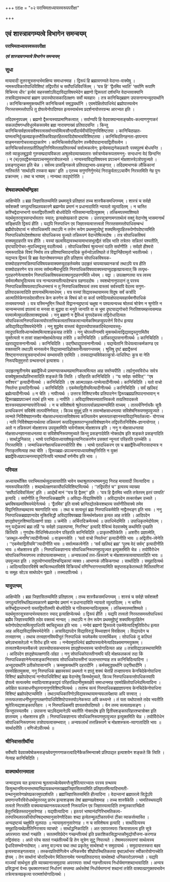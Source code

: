 +++
title = "०२ पराभिमताध्यायस्वरूपपरीक्षा"

+++


## एवं शास्त्रावगम्यत्वे विभागेन समन्वयम्

**पराभिमताध्यायस्वरूपपरीक्षा**

***एवं शास्त्रावगम्यत्वे विभागेन समन्वयम्***

### **सुधा**

मायावादी तूत्तरसूत्रसन्दर्भमाक्षिप्य समाधानमाह । द्विरूपं हि ब्रह्मावगम्यते वेदान्त-वाक्येषु । नामरूपविकारोपाधिविशिष्टं तद्विपरीतं च सर्वोपाधिविवर्जितम् । ‘यत्र हि’ ‘द्वैतमिव भवति’ ‘सर्वाणि रूपाणि विचिन्त्य धीरः’ इत्येवं सहस्त्रशोऽविद्याविद्याविषयभेदेन ब्रह्मणो द्विरूपतां दर्शयन्ति वेदान्तवाक्यानि तत्राविद्यावस्थायां ब्रह्मण उपास्योपासकादिलक्षणः सर्वो व्यवहारः । तत्र कानिचिद्ब्रह्मण उपासनान्यभ्युदयार्थानि । कानिचित्क्रममुक्त्यर्थानि कानिचित्कर्म समृद्ध्यर्थानि । एवमपेक्षितोपाधिभेदं ब्रह्मोपास्यत्वेन निरस्तसमस्तोपाधि तु ज्ञेयत्वेनोपदिश्यत इत्यस्यार्थस्य प्रदर्शनायोत्तरग्रन्थ आरभ्यत इति ।

तदिदमनुपपन्नम् । ब्रह्मणो द्वैरूप्यस्याप्रामाणिकत्वात् । सर्वाण्यपि हि वेदवाक्यान्यसङ्ख्येय-कल्याणगुणाकरं सकलदोषगन्धविधुरमेकरूपमेव ब्रह्म नारायणाख्यं प्रतिपादयन्ति । किन्तु कानिचित्सर्वज्ञत्वसर्वेश्वरत्वसर्वान्तर्यामित्वसौन्दर्यौदार्यवीर्यादिगुणविशिष्टतया ।
कानिचिदपहत-पाप्मत्वनिर्दुःखत्वप्राकृतभौतिकविग्रहरहितत्वादिदोषाभावविशिष्टतया । कानिचिदतिगहनता-ज्ञापनाय वाङ्मनसागोचरत्वाद्याकारेण । कानिचित्सर्वपरिहारेण तस्यैवोपादानायाद्वितीयत्वेन । कानिचित्सर्वसत्ताप्रतीतिप्रवृत्तिनिमित्तताप्रतिपत्त्यर्थं सर्वात्मकत्वेन; इत्येवमाद्यनेकप्रकारैः परमपुरुषं बोधयन्ति । ततो व्याकुलबुद्धयो गुरुसम्प्रदायविकला अश्रुतवेदव्याख्यातारः सर्वत्राप्येकरूपतामननु- सन्दधाना वेदं छिन्दन्ति । न (च)एतद्द्वैरूप्यप्रपञ्चनमुत्तरत्रोपलभ्यते । नाप्यस्याविद्याविषयस्य प्रपञ्चनं मोक्षशास्त्रेऽत्रोपयुज्यते । प्रसङ्गादुच्यत इति चेन्न । सर्वस्य प्रासङ्गिकत्वे प्रतिपाद्याभाव-प्रसङ्गात् । तदिदमाभाणकं लौकिकानां नातिवर्तते ‘सार्थादपि तस्करा बहवः’ इति ॥ एतच्च सगुणनिर्गुणभेदं निराकुर्वताऽऽचार्येण निरस्तमिति नेह पुनः प्रक्रान्तम् । तथा च भाष्यम् । नान्यथा तददृष्टेरिति ।

### **शेषवाक्यार्थचन्द्रिका**

आक्षिप्येति ॥ ब्रह्म जिज्ञासितव्यमिति प्रथमसूत्रे प्रतिज्ञातं तच्च शास्त्रैकसमधिगम्यम् । शास्त्रं च सर्वज्ञे सर्वशक्तौ जगदुत्पत्तिप्रलयकारणे ब्रह्मण्येव प्रमाणं न प्रधानादाविति न्यायतो व्युत्पादितम् । न चास्ति कश्चिद्वेदान्तभागो यस्तद्विपरीतमपि बोधयेदिति गतिसामान्यादित्युक्तम् । तत्किमपरमवशिष्यते यदर्थमुत्तरसूत्रसन्दर्भावतारः स्यात्; इत्याक्षेपप्रकारो द्रष्टव्यः । उत्तरसूत्राणामगतार्थत्वं वक्तुं वेदान्तेषु भासमानार्थं सङ्क्षिपति द्विरूपं हीति । यद्यपि निरुपाधिन एव जिज्ञास्यत्वात्तत्त्वतो निरस्तसमस्तोपाधिसम्बन्धं ब्रह्मैवोपदेष्टव्यं न सोपाधिकमपि तथाऽपि न तत्तेन रूपेण प्रथममुपदेष्टुं शक्यमित्युपहितरूपेणोपदेष्टव्यमिति निरुपाधिकोपदेशशेषतया सोपाधिकस्य युज्यते तन्निरूपणं वेदान्तेष्वित्यदोषः । तत्र सोपाधिकविषयं वाक्यमुदाहरति यत्र हीति । यस्यां खल्वविद्यावस्थायामाभासभूतद्वैतं सदिव भाति तत्रेतरः सन्नितरं पश्यतीति, दृष्ट्यादिगोचर-मुपाधिमद्वस्तु वदतीत्यर्थः । सोपाधिकविषयं श्रुत्यन्तरं पठति सर्वाणीति । सर्वज्ञो हीश्वरो नामरूपादिकं विश्वं निर्माय तत्र प्रविश्याभिवादनादिकं कुर्वन्योऽवतिष्ठते तं विद्वानिहैवामृतो भवतीत्यर्थः । यद्यप्यत्र द्विरूपं हि ब्रह्म वेदान्तेष्ववगम्यत इति प्रतिज्ञाय सोपाधिकविषयक-वाक्योदाहरणवन्निरुपाधिविषयकवाक्यमप्युदाहर्तव्यमेव उदाहृतं चापव्याख्यानकर्त्रा तथाऽपि यत्र हीति वाक्योदाहरणेन यत्र त्वस्य सर्वमात्मैवाभूदिति निरुपाधिकविषयवाक्यस्याप्युदाहृतप्रायत्वात् किं तत्पृथ-गुदाहरणेनेत्याशयेन निरुपाधिकविषयकवाक्यानुदाहरणमिति ध्येयम् । यद्वा । उपलक्षणतया यत्र त्वस्य सर्वमात्मैवाभूदित्यस्य यत्र नान्यत्पश्यतीत्यादेश्चात्र ग्रहणाददोषः । स्वशब्देनानुपादानं तु परस्य निरुपाधिकविषयतयाऽभिधानमात्रं न तु निरुपाधिकविषयत्वं तस्य वास्तवं सर्वस्यापि वेदस्य सगुण-प्रतिपादकत्वादिति ज्ञापनार्थमित्यवधेयम् । यत्र यस्यां विद्यावस्थायामस्य विदुषः सर्वं कर्त्रादि आत्मातिरेकेणासदेवासीत्तत्र केन करणेन कं विषयं को वा कर्ता पश्येदित्याक्षेपादव्यवहार्यमनौपाधिकं तत्त्वमवगम्यते । यत्र यस्मिन्भूमि्न स्थितो विद्वानन्यद्द्रष्टव्यं चक्षुषा न पश्यत्यन्यच्च श्रोतव्यं श्रोत्रेण न श्रुणोति न चान्यन्मन्तव्यं ज्ञातव्यं वा मनसा वा बुद्ध्या वा मनुते जानाति वा स भूमा दृष्ट्याद्यगोचरो निरतिशयमहत्त्वसम्पन्नः परमात्मेत्युपलक्षितवाक्यद्वयार्थः । ननु ब्रह्मणो न द्वैविध्यं युगपदेकस्य तद्विरोधादित्यतः सोपाधिकत्वनिरुपाधिकत्वयोरतात्त्विकत्वतात्त्विकत्वाभ्यामेकस्मिन्नप्युपपत्तेर्न विरोध इत्याह अविद्याविद्याविषयभेदेनेति । ननु शुद्वमेव वास्तवं चेदुपास्योपासकादिभेदस्यावस्तु-त्वादुपास्तिविध्यानर्थक्यमित्याशङ्कयाह तत्रेति । ननु चोपस्तीनामपि मुक्त्यर्थत्वाद्विद्यावद्वस्तुगामितैव युक्तेत्यतो न तासां साक्षान्मोक्षार्थतेत्याह तत्रेति ॥ कानिचिदिति । प्रतीकाद्युपासनानीत्यर्थः ॥ कानिचिदिति । दहराद्युपासनानीत्यर्थः । कानिचिदिति । उद्गीथाद्युपासनानीत्यर्थः । यद्यप्येतानि विधेयत्वात्कर्मकाण्ड एव वक्तव्यानि तथाऽपि मानसत्वेन विद्यासाम्यादिहोक्तानीत्यवगन्तव्यम् । श्रुतिषु दृष्टं ब्रह्मद्वैरूप्यं शिष्ट्वानन्तरसूत्रसन्दर्भारम्भं सम्भावयति एवमिति । तस्याद्याप्यविवेकात्कुत्रो-पाधिरिष्टः कुत्र वा नेति निरूपयितुमुत्तरो ग्रन्थसन्दर्भ इत्याशयः ।

उदाहृतश्रुतीनामेव ब्रह्मद्वैविध्ये प्रामाण्यात्कथमप्रामाणिकत्वमित्यत आह सर्वाप्यपीति । तर्ह्यनुभवविरोधः सर्वत्र वाक्येषूक्तार्थाप्रतिभासादिति शङ्कते किं त्विति । परिहरति कानिचिदिति । ‘‘यः सर्वज्ञः सर्ववित्’’ ‘‘एष सर्वेश्वर’’ इत्यादीनीत्यर्थः । कानिचिदिति । एष आत्मऽपहत-पाप्मेत्यादीनीत्यर्थः। कानिचिदिति । यतो वाचो निवर्तन्त इत्यादिनीत्यर्थः । कानिचिदिति । एकमेवाद्वितीयमित्यादीनीत्यर्थः ॥ कानिचिदिति । सर्वं खल्विदं ब्रह्मेत्यादीनीत्यर्थः ॥ न चेति । नापीत्यर्थः । उत्तरत्र विशिष्टस्यैव प्रतिपादनेन द्विरूपब्रह्मप्रतिपादनाभावान् न द्विरूपब्रह्मप्रपञ्चनं तदर्थ इति भावः ॥ नापीति । अविद्याविषयस्यातात्त्विकत्वे तत्प्रतिपादकत्वे शास्त्रस्याप्रामाण्यापत्तेरित्यर्थः । न च सविशेषत्वे श्रुतेरतात्पर्यान्नाप्रामाण्यमिति वाच्यम् । तात्पर्यनिर्णायकैः सूत्रैः प्रत्यधिकरणं सविशेषे तात्पर्यनिर्णयात् । किञ्च मुमुक्षुं प्रति न तावन्मोक्षसाधनतया सविशेषनिरूपणमुपयुज्यते । त्वन्मते निर्विशेषज्ञानस्यैव मोक्षसाधनत्वात्सविशेषस्य कल्पितत्वेन भ्रमरूपतज्ज्ञानस्याविद्यानिवर्तकत्वा- योगाच्च । नापि निर्विशेषज्ञानार्थतया तन्निरूपणं रूपादियुक्तपराग्भूतसविशेषज्ञानेन तद्विपरीतनिर्विशेष-ज्ञानायोगात् । अतो न तन्निरूपणं मोक्षशास्त्र उपयुक्तमिति भावेनोक्तम् मोक्षशास्त्र इति । ननु न मोक्षसाधनतया मोक्षसाधनज्ञानसाधनतया वा सविशेषनिरूपणमुच्यते किन्तु प्रसङ्गादेवेति नोक्तदोष इति शङ्कते प्रसङ्गादिति । सार्थाद्धनिकात् । भाष्ये पराभिप्रेताध्यायशेषकृत्यानिराकरणेन प्रसक्तां न्युनतां परिहरति एतच्चेति ॥ निरस्तमिति । जन्माधिकरणेक्षत्यधिकरणयोरिति शेषः । भाष्ये एतदधिकरण एव च ब्रह्मद्वैविध्यनिरासादप्यत्र न निराकृतमित्याह तथा चेति । द्विरूपब्रह्म-प्रपञ्चनायाध्यायशेषवृत्तिरिति न युक्तं ब्रह्मद्वैविध्यप्रपञ्चनस्यादृष्टेरित्यपि भाष्यार्थो वर्णनीय इति भावः ।

### **परिमल**

अध्यायार्थोक्तिः पराभिमतार्थव्युदासायापीति भावेन यथाश्रुतपरभाष्यमनुद्य निराह मायावादी त्वित्यादिना ॥ नामरूपविकारेति । शब्दार्थलक्षणकार्योपाधिविशिष्टमित्यर्थः । ‘‘तद्विपरीतं च’’ इत्यस्य व्याख्या ‘सर्वोपाधिविवर्जितम्’ इति । आद्येर्थे मानं ‘‘यत्र हि द्वैतम्’’ इति । ‘यत्र हि द्वैतमिव भवति तत्रेतरम् इतरं पश्यति’ इत्यादि । सर्वाणीति तु निरुपाधिकब्रह्मणि ॥ अविद्या-विद्याविषयेति । अविद्यापदेन तत्कार्यभ्रम उच्यते । भ्रमविषयप्रमाविषयभेदेनेत्यर्थः । ‘द्वैतमिव’ इति वाक्ये भ्रान्तिद्योतकेवशब्दस्य सर्वाणीतिवाक्ये तमेव विद्वानितितच्छब्दस्य श्रवणादिति भावः । तथा च सत्यभूतं ब्रह्म निरुपाधिकमेवेति नाद्वैतभङ्ग इति भावः । ननु निरुपाधिकब्रह्मज्ञानादेव मुक्तिसिद्धौ अविद्याविषयब्रह्म किमर्थमपेक्ष्यत इत्यत आह तत्रेति । आदिपदेन ज्ञातृज्ञेयगुरुशिष्यादिलक्षणो ग्राह्यः ॥ क्रमेति । अर्चिरादिक्रमेत्यर्थः ॥ उपाधिभेदमिति । उपाधिकृतभेदोपेतम् । ननु यद्येकरुपं ब्रह्म तर्हि ‘यः सर्वज्ञो ऽपहतपाप्मा, निरनिष्ट’ इत्यादि वैचित्र्यं वेदवाक्येषु कथमिति पृच्छति किंत्विति । गुणदोष-विधिनिषेधपरत्वेन परिहरति कानिचिदिति ॥ प्राकृतभौतिकेति । अशरीरः प्रज्ञात्मेति, ‘अस्थूल-मनण्वि’त्यादीनीत्यर्थः ॥ वाङ्मनसेति । ‘यतो वाचो निवर्तन्त’ इत्यादीनीति भावः ॥ अद्वितीय-त्वेनेति । ‘‘एकमेवाद्वितीयमि’’त्यादीनीति भावः ॥ सर्वात्मकत्वेनेति । ‘सर्वं खल्विदं ब्रह्म’ ‘पुरुष वेदं सर्वम्’ इत्यादीनीति भावः ॥ मोक्षशास्त्र इति । निरुपाधिकज्ञानाय सोपाधिकनिरूपणमुपयुज्यत इत्युक्तमिति चेन्न । तयोर्विरोधेन सोपाधिकनिरूपणस्य तत्रोपायत्वासम्भवात् । अन्यफलार्थं तत्त-न्निरूपणे च मोक्षशास्त्रत्वव्याघातादिति भावः ॥ उपयुज्यत इति । तदुपयोगभावादिश्चन्द्रिकायां व्यक्तः। आभाणकं लौकिकगाथा । सार्थादिति । समूहादित्यर्थः । आदित्यादिवारविशेषे क्वचित्स्थलविशेषे विक्रियार्थं वणिग्भिरागन्तव्यामिति क्लृप्तसङ्केतस्थले मिलितवणिजां यः समूहः सोऽत्र सार्थपदेन गृह्मते । तस्मादपीत्यर्थः ।

### **यादुपत्यम्**

आक्षिप्येति । ब्रह्म जिज्ञासितव्यमिति प्रतिज्ञातम् । तच्च शास्त्रैकसमधिगम्यम् । शास्त्रं च सर्वज्ञे सर्वशक्तौ जगदुत्पत्तिस्थितिप्रलयकारणे ब्रह्मण्येव प्रमाणं न प्रधानादाविति न्यायतो व्युत्पादितम् । न चास्ति कश्चिद्वेदान्तभागो यस्तद्विपरीतमपि बोधयेदिति च गतिसामान्यादित्युक्तम् । तत्किमपरमवशिष्यते । यदर्थमुत्तरसूत्रसन्दर्भस्यावतारः स्याद् इत्याक्षिप्येत्यर्थः ॥ द्विरूपं हीति । यद्यपि तत्त्वतो निरस्तसमस्तोपाधिरूपं ब्रह्मैव जिज्ञास्यामिति तदेव वक्तव्यं नान्यत् । तथाऽपि न तेन रूपेण प्रथममुद्देष्टुं शक्यमित्युपहितेन रूपेणोपदेष्टव्यमित्युपाधिरपि क्वचिदुच्यत इति भावः । नन्वेवं ब्रह्मणो द्विरूपत्वे एकमेवेत्यादिश्रुतिविरोध इत्यत आह अविद्याविद्याविषयभेदेनेति । अत्राविद्यापदेन विद्याविरुद्धं मिथ्याज्ञानं विवक्षितम् । विद्यापदेन च तत्त्वज्ञानम् । तथाच तत्त्वज्ञानविषयीभूतं निरुपाधिकं रूपमेकमेव पारमार्थिकम् । सोपाधिकं तु कल्पितं भ्रमेऽवभासतेऽतो न विरोध इति भावः । नन्वेवमुपाधिभेदं ब्रह्मोपास्यत्वेनेत्यादिवक्ष्यमाणमयुक्तम् । तत्त्वतश्चैतन्यस्यैकत्त्वे उपास्योपासकभावस्य ज्ञातृज्ञेयभावस्य चायोगादित्यत आह ॥ तत्राविद्याऽवस्थायामिति । आदिपदेन ज्ञातृज्ञेयलक्षणादि-र्ग्राह्या । ननु सोपाधिकोपास्तीनामपि यदि मोक्षफलकत्वं तदा किं निरुपाधिकज्ञानेनेत्याशङ्कानिरासाय सोपाधिकोपास्तीनां फलान्तराण्याह तत्र कानिचिदित्यादिना । अभ्युदयार्थानि प्रतीकोपासानानि । क्रममुक्त्यर्थानि दहरादीनि । कर्मसमृद्ध्यर्थानि उद्गीथादीनि । एवमपेक्षितमुक्त्वा, ननु निरुपाधिकं ब्रह्मस्वरूपं प्रथमतो न ज्ञातुं शक्यं चेत्तर्हि तज्ज्ञापनाय केनचिदेकेनोपाधिना विशिष्टं ब्रह्मोपदेष्टव्यं नानोपाधिविशिष्टं ब्रह्म वेदान्तेषु किमर्थमुच्यते, किञ्च निरुपाधिकवत्सोपधिकस्यापि ज्ञेयत्वे सत्यत्वमेव स्यादित्याशङ्काद्वयं परिहरन्निदानीमुक्ताक्षेपे समाधानमाह एवमपेक्षितोपाधिभेदमित्यादिना । अपेक्षित फलसाधनीभूतनानागुणविशिष्टमित्यर्थः । ततश्च सत्यं निरुपाधिकब्रह्मज्ञापनाय केनचिदेकेनोपाधिना विशिष्टं ब्रह्मोपदेष्टव्यमिति । तथाऽप्यधिकारिणोऽविद्यावस्थायामन्यफलापेक्षाया अपि सत्त्वात् । तत्तत्फलसाधनीभूतगुणलक्षणोपाधिविशिष्टेपास्तयोऽनेकरूपा अपि कथ्यन्ते । तं यता यथोपासते तदेव भवतीति श्रुतेरित्यद्याशङ्कापरिहारः । न निरुपाधिकमपि ज्ञायतयोपदिश्यते । येन तस्य सत्यताप्रसङ्गः । किन्तूपास्यतयैव । उपासना चाऽविद्यमानेऽपि भवतीति नोक्तदोष इति द्वितीयशङ्कापरिहारश्चात्रोक्त इति ज्ञातव्यम् ॥ मोक्षशास्त्र इति । निरुपाधिकज्ञानाय सोपधिकनिरूपणमुपयुज्यत इत्युक्तमिति चेन्न । तयोर्विरोधेन सोपाधिकनिरूपणस्य तत्रोपायत्वासम्भवात् । अन्यफलार्थं तत्तन्निरूपणे च मोक्षशस्त्रत्व-व्यागातादिति भावः ॥ सार्थादपीति । वणिजोऽपीत्यर्थः ॥

### **श्रीनिवासतीर्थीया**

सर्वेष्वपि वेदवाक्येष्वेकमसङ्ख्येयगुणगणाकरत्वादिनैकैकस्मिन्वाक्ये प्रतिपाद्यत इत्याशयेन शङ्कते किं त्विति । नेत्याह कानिचिदिति ।

### **वाक्यार्थरत्नमाला**

जन्माद्यस्य यत इत्यारभ्य श्रुतत्वाच्चेत्येवमन्तैःसूत्रैरित्यारभ्यातः परस्य ग्रन्थस्य किमुत्थानमित्यन्तभाष्याभिप्रायकथनरूपब्रह्मजिज्ञासितव्यमिति प्रतिज्ञातमित्यादिभामती-ग्रन्थानुसारेणाक्षेपप्रकारमुपदर्शयति । ब्रह्मजिज्ञासितव्यमिति हीत्यादिना । वेदान्तानां ब्रह्मपरत्वे सिद्धेऽपि प्रमाणान्तरैरविरोधार्थमुत्तरस्तु प्रारंभ इत्याशङ्क्य तेषां ब्रह्मण्यप्रवेशमाह । तच्च शास्त्रैकेति । भामतिस्थयद्यपि तत्वतो निरस्तेति वाक्यव्याख्यानरूपकल्पतरौ निरूपाधिन एव जिज्ञास्यत्वादिति तन्मूलकाराभिप्रेतो हेतुरभिहितस्तदनुसारेणाह । यद्यपीत्यादिना । इतःपरं भाष्यानंदगिरिभामतिकल्प- तरुपरिमलपरकीयोपनिषद्भाष्यानुसारेणवैदिकाः शब्दा इत्येतन्मूलटीकापर्यन्तं टीका व्याकर्त्तव्यास्ति । अन्यद्रष्टव्यं चक्षुषेति मूलपाठः ॥ न्यायामृतानुसारेणाह । न च सविशेषत्व इत्यादि । सार्थादित्यस्य समूहादित्यर्थप्रतीतिनिरासाय व्याचष्टे । सार्थाद्धनिकादिति । अत एवापरस्पराः क्रियासातत्य इति सूत्रे अपरस्पराः सार्था गच्छंति । सततमविछेदेन गच्छन्तीत्यर्थ इति प्रकाशिकासिद्धान्तकौमुद्योर्योजना-करणान्न तद्विसंवादः । अपरे परेच सततं गच्छंतीत्यर्थे हि तेन सूत्रेण सुटू निपात्यते । तेषामपरस्पराणां सार्थत्वस्य द्वेधादिसम्भवेनादोषात् । अस्तु वाऽन्यत्र यथा तथा प्रकृतेतु सार्थशब्दो न समुदायार्थः । समुदायात्तस्करा बहव इत्यस्यासङ्गतत्वात् । तस्करप्रतियोगित्वेन धनिकस्यैव शीघ्रोपस्थितिकतया वृथाऽर्थान्तर स्वीकारोयोगाच्चेति ज्ञेयम् । तेन सार्थानां चोरादिभयेन मिलितानामेव गमनप्रतिपादनात् सार्थशब्दो धनिकपरोऽवगम्यते । यद्यपि मञ्जर्यां सार्थभूता इति व्याख्यानात्समुदाया अपरस्पराः सार्था गछन्तीत्यस्य निर्धार्यमाणशब्दाभावादिति । अन्यत्र प्रसिद्धानां येभ्यः पृथक्वरणरूपां निर्धारणं सप्तम्या अर्थस्तेषां निर्धार्यमाणानां शब्दानां तत्रेति वाक्यात्प्रागुक्तयभावेन तत्रेत्यत्रत्यप्रकृत्या परामर्शायोगादित्यर्थः ।

